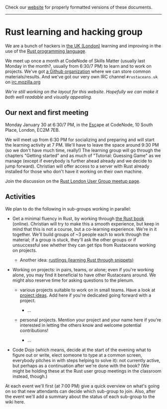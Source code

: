 Check our [website](http://rustaceans.uk/) for
properly formatted versions of these documents.

---

# Rust learning and hacking group

We are a bunch of hackers in [the UK (London)](Location.md) learning and
improving in the use of the [Rust programming
language](https://www.rust-lang.org/).

We meet up once a month at CodeNode of Skills Matter (usually last
Monday in the month?, usually from 6:30/7 PM) to learn and to work on
projects. We've got [a Github organization](Github.md) where we can
store common materials/results. And we've got our very own IRC channel `#rustaceans.uk` on [irc.mozilla.org](https://wiki.mozilla.org/IRC)

*We're still working on the layout for this website. Hopefully we can make it both well readable* and *visually appealing.*


## Our next and first meeting

Monday January 30 at 6:30/7 PM, in the [Esc](https://skillsmatter.com/event-space)ape at CodeNode, 10 South Place, London, EC2M 7EB. 

We will meet up from 6:30 PM for socializing and preparing and will start the learning activity at 7 PM. We'll have to leave the space around 9:30 PM (so we don't have much time, really!) The learning group will go through the chapters "Getting started" and as much of "Tutorial: Guessing Game" as we manage (except if everybody is further ahead already and we decide to jump forward). Christian will offer access to a server with Rust already installed for those who don't have it working on their own machine.

Join the discussion on the [Rust London User Group meetup page](https://www.meetup.com/Rust-London-User-Group/).


## Activities

We plan to do the following in sub-groups working in parallel:

* Get a minimal fluency in Rust, by working through [the Rust
  book](http://doc.rust-lang.org/book/) (online). Christian will try
  to make this a smooth experience, but keep in mind that this is not
  a course, but a co-learning experience. We're in it together. We'll
  build groups of ~3 people each to work through the material; if a
  group is stuck, they'll ask the other groups or if unsuccessful see
  whether they can get tips from Rustaceans working on projects.

    * Another idea: [rustlings (learning Rust through snippets)](https://github.com/carols10cents/rustlings)

* Working on projects: in pairs, teams, or alone; even if you're
  working alone, you may find it beneficial to have other Rustaceans
  around. We might also reserve time for asking questions to the plenum.

    * various projects suitable to work on in small teams. Have a look
      at [project ideas](Project_ideas.md). Add here if you're
      dedicated going forward with a project.

        * ...

    * personal projects. Mention your project and your name
      here if you're interested in letting the others know and welcome
      potential contributions!

        * ...

* Code Dojo (which means, decide at the start of the evening what to
  figure out or write, elect someone to type at a common screen,
  everybody pitches in with steps helping to solve it): not currently
  active, but perhaps as a continuation after we're done with the
  book? (We might be holding these at the Rust user group meetings in
  the classroom instead, though.)


At each event we'll first (at 7:00 PM) give a quick overview on what's
going on so that new attendants can decide which sub-group to
join. Also, after the event we'll add a summary about the status of
each sub-group to the wiki here.
